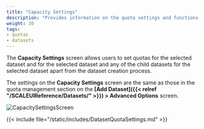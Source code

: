 ```yaml
---
title: "Capacity Settings"
description: "Provides information on the quota settings and functions found on the Capacity Settings screen."
weight: 30
tags:
- quotas
- datasets
---
```


The **Capacity Settings** screen allows users to set quotas for the selected dataset and for the selected dataset and any of the child datasets for the selected dataset apart from the dataset creation process.

The settings on the **Capacity Settings** screen are the same as those in the quota management section on the **[Add Dataset]({{< relref "/SCALEUIReference/Datasets/" >}}) > Advanced Options** screen.

![CapacitySettingsScreen](/images/SCALE/Datasets/CapacitySettingsScreen.png "Capacity Settings Screen")

{{< include file="/static/includes/DatasetQuotaSettings.md" >}}
